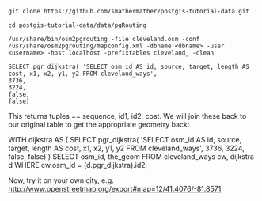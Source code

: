 ```
git clone https://github.com/smathermather/postgis-tutorial-data.git
```
```
cd postgis-tutorial-data/data/pgRouting
```

```
/usr/share/bin/osm2pgrouting -file cleveland.osm -conf /usr/share/osm2pgrouting/mapconfig.xml -dbname <dbname> -user <username> -host localhost -prefixtables cleveland_ -clean
```

```
SELECT pgr_dijkstra( 'SELECT osm_id AS id, source, target, length AS cost, x1, x2, y1, y2 FROM cleveland_ways',
3736,
3224,
false,
false)
```

This returns tuples == sequence, id1, id2, cost. We will join these back to our original table to get the appropriate geometry back:

WITH dijkstra AS (
	SELECT pgr_dijkstra( 'SELECT osm_id AS id, source, target, length AS cost, x1, x2, y1, y2 FROM cleveland_ways',
		3736,
		3224,
		false,
		false)
	)
SELECT osm_id, the_geom
	FROM cleveland_ways cw, dijkstra d
	WHERE cw.osm_id = (d.pgr_dijkstra).id2;


Now, try it on your own city, e.g. http://www.openstreetmap.org/export#map=12/41.4076/-81.8571